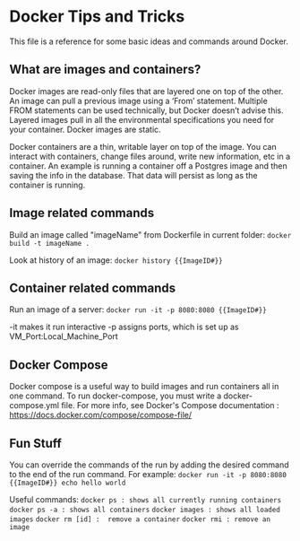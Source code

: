 Docker Tips and Tricks
=======================

This file is a reference for some basic ideas and commands around Docker.

What are images and containers?
-------------------------------

Docker images are read-only files that are layered one on top of the other. An image can pull a previous image using a ‘From’ statement. Multiple FROM statements can be used technically, but Docker doesn’t advise this. Layered images pull in all the environmental specifications you need for your container. Docker images are static.

Docker containers are a thin, writable layer on top of the image. You can interact with containers, change files around, write new information, etc in a container. An example is running a container off a Postgres image and then saving the info in the database. That data will persist as long as the container is running.

Image related commands
-----------------------

Build an image called "imageName" from Dockerfile in current folder:
	`docker build -t imageName .`

Look at history of an image:
	`docker history {{ImageID#}}`

Container related commands
---------------------------

Run an image of a server:
	`docker run -it -p 8080:8080 {{ImageID#}}`

-it makes it run interactive
-p assigns ports, which is set up as VM_Port:Local_Machine_Port

Docker Compose
--------------

Docker compose is a useful way to build images and run containers all in one command. To run docker-compose, you must write a docker-compose.yml file. For more info, see Docker's Compose documentation : https://docs.docker.com/compose/compose-file/

Fun Stuff
---------

You can override the commands of the run by adding the desired command to the end of the run command.
For example:
	`docker run -it -p 8080:8080 {{ImageID#}} echo hello world`

Useful commands:
	`docker ps : shows all currently running containers`
	`docker ps -a : shows all containers`
	`docker images : shows all loaded images`
	`docker rm [id] :  remove a container`
	`docker rmi : remove an image`


